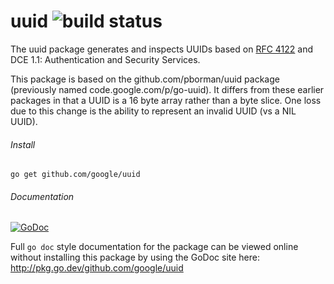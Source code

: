 # uuid ![build status](https://travis-ci.org/google/uuid.svg?branch=master)
The uuid package generates and inspects UUIDs based on
[RFC 4122](https://datatracker.ietf.org/doc/html/rfc4122)
and DCE 1.1: Authentication and Security Services. 

This package is based on the github.com/pborman/uuid package (previously named
code.google.com/p/go-uuid).  It differs from these earlier packages in that
a UUID is a 16 byte array rather than a byte slice.  One loss due to this
change is the ability to represent an invalid UUID (vs a NIL UUID).

###### Install
`go get github.com/google/uuid`

###### Documentation 
[![GoDoc](https://godoc.org/github.com/google/uuid?status.svg)](http://godoc.org/github.com/google/uuid)

Full `go doc` style documentation for the package can be viewed online without
installing this package by using the GoDoc site here: 
http://pkg.go.dev/github.com/google/uuid
